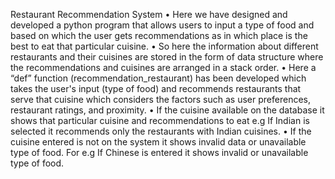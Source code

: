 Restaurant Recommendation System
•	Here we have designed and developed a python program that allows users to input a type of food and based on which the user gets recommendations as in which place is the best to eat that particular cuisine.
•	So here the information about different restaurants and their cuisines are stored in the form of data structure where the recommendations and cuisines are arranged in a stack order.
•	Here a “def” function (recommendation_restaurant) has been developed which takes the user's input (type of food) and recommends restaurants that serve that cuisine which considers the factors such as user preferences, restaurant ratings, and proximity.
•	If the cuisine available on the database it shows that particular cuisine and recommendations to eat e.g If Indian is selected it recommends only the restaurants with Indian cuisines.
•	If the cuisine entered is not on the system it shows invalid data or unavailable type of food. For e.g If Chinese is entered it shows invalid or unavailable type of food.
